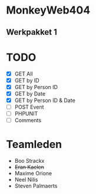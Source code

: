 # MonkeyWeb404
## Werkpakket 1

# TODO
- [x] GET All
- [x] GET by ID
- [x] GET by Person ID
- [x] GET by Date
- [x] GET by Person ID & Date
- [ ] POST Event
- [ ] PHPUNIT
- [ ] Comments

# Teamleden
* Boo Strackx
* ~~Eran Kaelen~~
* Maxime Orione
* Neel Nilis
* Steven Palmaerts